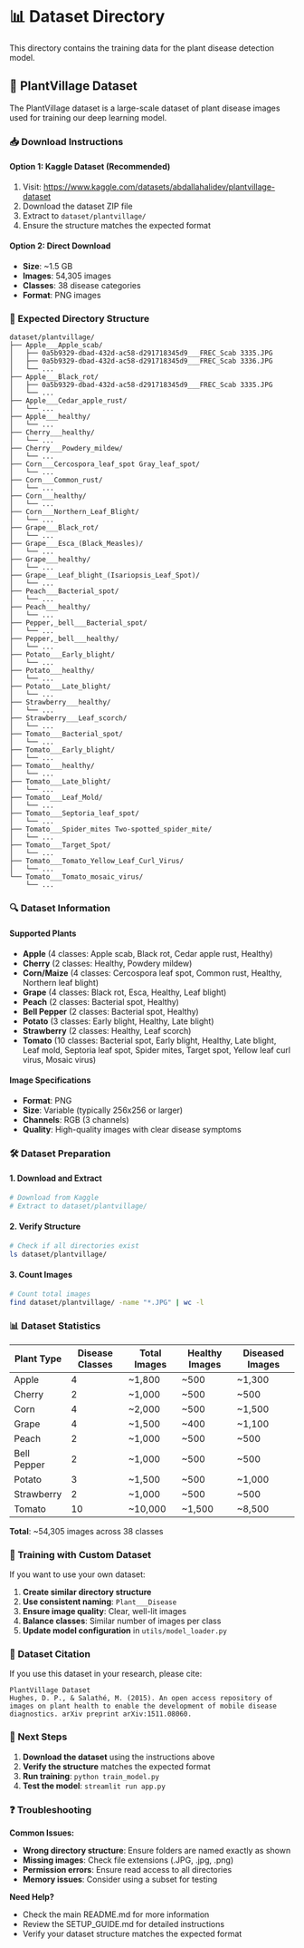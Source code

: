 # 📊 Dataset Directory

This directory contains the training data for the plant disease detection model.

## 🌱 PlantVillage Dataset

The PlantVillage dataset is a large-scale dataset of plant disease images used for training our deep learning model.

### 📥 Download Instructions

#### Option 1: Kaggle Dataset (Recommended)
1. Visit: https://www.kaggle.com/datasets/abdallahalidev/plantvillage-dataset
2. Download the dataset ZIP file
3. Extract to `dataset/plantvillage/`
4. Ensure the structure matches the expected format

#### Option 2: Direct Download
- **Size**: ~1.5 GB
- **Images**: 54,305 images
- **Classes**: 38 disease categories
- **Format**: PNG images

### 📁 Expected Directory Structure

```
dataset/plantvillage/
├── Apple___Apple_scab/
│   ├── 0a5b9329-dbad-432d-ac58-d291718345d9___FREC_Scab 3335.JPG
│   ├── 0a5b9329-dbad-432d-ac58-d291718345d9___FREC_Scab 3336.JPG
│   └── ...
├── Apple___Black_rot/
│   ├── 0a5b9329-dbad-432d-ac58-d291718345d9___FREC_Scab 3335.JPG
│   └── ...
├── Apple___Cedar_apple_rust/
│   └── ...
├── Apple___healthy/
│   └── ...
├── Cherry___healthy/
│   └── ...
├── Cherry___Powdery_mildew/
│   └── ...
├── Corn___Cercospora_leaf_spot Gray_leaf_spot/
│   └── ...
├── Corn___Common_rust/
│   └── ...
├── Corn___healthy/
│   └── ...
├── Corn___Northern_Leaf_Blight/
│   └── ...
├── Grape___Black_rot/
│   └── ...
├── Grape___Esca_(Black_Measles)/
│   └── ...
├── Grape___healthy/
│   └── ...
├── Grape___Leaf_blight_(Isariopsis_Leaf_Spot)/
│   └── ...
├── Peach___Bacterial_spot/
│   └── ...
├── Peach___healthy/
│   └── ...
├── Pepper,_bell___Bacterial_spot/
│   └── ...
├── Pepper,_bell___healthy/
│   └── ...
├── Potato___Early_blight/
│   └── ...
├── Potato___healthy/
│   └── ...
├── Potato___Late_blight/
│   └── ...
├── Strawberry___healthy/
│   └── ...
├── Strawberry___Leaf_scorch/
│   └── ...
├── Tomato___Bacterial_spot/
│   └── ...
├── Tomato___Early_blight/
│   └── ...
├── Tomato___healthy/
│   └── ...
├── Tomato___Late_blight/
│   └── ...
├── Tomato___Leaf_Mold/
│   └── ...
├── Tomato___Septoria_leaf_spot/
│   └── ...
├── Tomato___Spider_mites Two-spotted_spider_mite/
│   └── ...
├── Tomato___Target_Spot/
│   └── ...
├── Tomato___Tomato_Yellow_Leaf_Curl_Virus/
│   └── ...
└── Tomato___Tomato_mosaic_virus/
    └── ...
```

### 🔍 Dataset Information

#### Supported Plants
- **Apple** (4 classes: Apple scab, Black rot, Cedar apple rust, Healthy)
- **Cherry** (2 classes: Healthy, Powdery mildew)
- **Corn/Maize** (4 classes: Cercospora leaf spot, Common rust, Healthy, Northern leaf blight)
- **Grape** (4 classes: Black rot, Esca, Healthy, Leaf blight)
- **Peach** (2 classes: Bacterial spot, Healthy)
- **Bell Pepper** (2 classes: Bacterial spot, Healthy)
- **Potato** (3 classes: Early blight, Healthy, Late blight)
- **Strawberry** (2 classes: Healthy, Leaf scorch)
- **Tomato** (10 classes: Bacterial spot, Early blight, Healthy, Late blight, Leaf mold, Septoria leaf spot, Spider mites, Target spot, Yellow leaf curl virus, Mosaic virus)

#### Image Specifications
- **Format**: PNG
- **Size**: Variable (typically 256x256 or larger)
- **Channels**: RGB (3 channels)
- **Quality**: High-quality images with clear disease symptoms

### 🛠️ Dataset Preparation

#### 1. Download and Extract
```bash
# Download from Kaggle
# Extract to dataset/plantvillage/
```

#### 2. Verify Structure
```bash
# Check if all directories exist
ls dataset/plantvillage/
```

#### 3. Count Images
```bash
# Count total images
find dataset/plantvillage/ -name "*.JPG" | wc -l
```

### 📊 Dataset Statistics

| Plant Type | Disease Classes | Total Images | Healthy Images | Diseased Images |
|------------|----------------|--------------|----------------|-----------------|
| Apple | 4 | ~1,800 | ~500 | ~1,300 |
| Cherry | 2 | ~1,000 | ~500 | ~500 |
| Corn | 4 | ~2,000 | ~500 | ~1,500 |
| Grape | 4 | ~1,500 | ~400 | ~1,100 |
| Peach | 2 | ~1,000 | ~500 | ~500 |
| Bell Pepper | 2 | ~1,000 | ~500 | ~500 |
| Potato | 3 | ~1,500 | ~500 | ~1,000 |
| Strawberry | 2 | ~1,000 | ~500 | ~500 |
| Tomato | 10 | ~10,000 | ~1,500 | ~8,500 |

**Total**: ~54,305 images across 38 classes

### 🔧 Training with Custom Dataset

If you want to use your own dataset:

1. **Create similar directory structure**
2. **Use consistent naming**: `Plant___Disease`
3. **Ensure image quality**: Clear, well-lit images
4. **Balance classes**: Similar number of images per class
5. **Update model configuration** in `utils/model_loader.py`

### 📝 Dataset Citation

If you use this dataset in your research, please cite:

```
PlantVillage Dataset
Hughes, D. P., & Salathé, M. (2015). An open access repository of images on plant health to enable the development of mobile disease diagnostics. arXiv preprint arXiv:1511.08060.
```

### 🚀 Next Steps

1. **Download the dataset** using the instructions above
2. **Verify the structure** matches the expected format
3. **Run training**: `python train_model.py`
4. **Test the model**: `streamlit run app.py`

### ❓ Troubleshooting

**Common Issues:**
- **Wrong directory structure**: Ensure folders are named exactly as shown
- **Missing images**: Check file extensions (.JPG, .jpg, .png)
- **Permission errors**: Ensure read access to all directories
- **Memory issues**: Consider using a subset for testing

**Need Help?**
- Check the main README.md for more information
- Review the SETUP_GUIDE.md for detailed instructions
- Verify your dataset structure matches the expected format 
